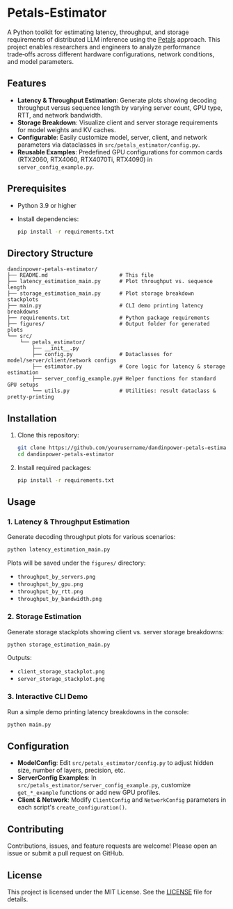 # Petals-Estimator

A Python toolkit for estimating latency, throughput, and storage requirements of distributed LLM inference using the [Petals](https://github.com/bigscience-workshop/petals/) approach. This project enables researchers and engineers to analyze performance trade‑offs across different hardware configurations, network conditions, and model parameters.

## Features

* **Latency & Throughput Estimation**: Generate plots showing decoding throughput versus sequence length by varying server count, GPU type, RTT, and network bandwidth.
* **Storage Breakdown**: Visualize client and server storage requirements for model weights and KV caches.
* **Configurable**: Easily customize model, server, client, and network parameters via dataclasses in `src/petals_estimator/config.py`.
* **Reusable Examples**: Predefined GPU configurations for common cards (RTX2060, RTX4060, RTX4070Ti, RTX4090) in `server_config_example.py`.

## Prerequisites

* Python 3.9 or higher
* Install dependencies:

  ```bash
  pip install -r requirements.txt
  ```

## Directory Structure

```plaintext
dandinpower-petals-estimator/
├── README.md                       # This file
├── latency_estimation_main.py      # Plot throughput vs. sequence length
├── storage_estimation_main.py      # Plot storage breakdown stackplots
├── main.py                         # CLI demo printing latency breakdowns
├── requirements.txt                # Python package requirements
├── figures/                        # Output folder for generated plots
└── src/
    └── petals_estimator/
        ├── __init__.py
        ├── config.py               # Dataclasses for model/server/client/network configs
        ├── estimator.py            # Core logic for latency & storage estimation
        ├── server_config_example.py# Helper functions for standard GPU setups
        └── utils.py                # Utilities: result dataclass & pretty-printing
```

## Installation

1. Clone this repository:

   ```bash
   git clone https://github.com/yourusername/dandinpower-petals-estimator.git
   cd dandinpower-petals-estimator
   ```
2. Install required packages:

   ```bash
   pip install -r requirements.txt
   ```

## Usage

### 1. Latency & Throughput Estimation

Generate decoding throughput plots for various scenarios:

```bash
python latency_estimation_main.py
```

Plots will be saved under the `figures/` directory:

* `throughput_by_servers.png`
* `throughput_by_gpu.png`
* `throughput_by_rtt.png`
* `throughput_by_bandwidth.png`

### 2. Storage Estimation

Generate storage stackplots showing client vs. server storage breakdowns:

```bash
python storage_estimation_main.py
```

Outputs:

* `client_storage_stackplot.png`
* `server_storage_stackplot.png`

### 3. Interactive CLI Demo

Run a simple demo printing latency breakdowns in the console:

```bash
python main.py
```

## Configuration

* **ModelConfig**: Edit `src/petals_estimator/config.py` to adjust hidden size, number of layers, precision, etc.
* **ServerConfig Examples**: In `src/petals_estimator/server_config_example.py`, customize `get_*_example` functions or add new GPU profiles.
* **Client & Network**: Modify `ClientConfig` and `NetworkConfig` parameters in each script's `create_configuration()`.

## Contributing

Contributions, issues, and feature requests are welcome! Please open an issue or submit a pull request on GitHub.

## License

This project is licensed under the MIT License. See the [LICENSE](LICENSE) file for details.

